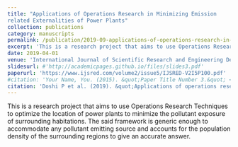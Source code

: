 ```yaml
---
title: "Applications of Operations Research in Minimizing Emission
related Externalities of Power Plants"
collection: publications
category: manuscripts
permalink: /publication/2019-09-applications-of-operations-research-in-minimizing-emission-related-externalities-of-power-plants
excerpt: 'This is a research project that aims to use Operations Research Techniques to optimize the location of power plants to minimize the pollutant exposure of surrounding habitations. The said framework is generic enough to accommodate any pollutant emitting source and accounts for the population density of the surrounding regions to give an accurate answer.'
date: 2019-04-01
venue: 'International Journal of Scientific Research and Engineering Development'
slidesurl: #'http://academicpages.github.io/files/slides3.pdf'
paperurl: 'https://www.ijsred.com/volume2/issue5/IJSRED-V2I5P100.pdf'
#citation: 'Your Name, You. (2015). &quot;Paper Title Number 3.&quot; <i>Journal 1</i>. 1(3).'
citation: 'Doshi P et al. (2019). &quot;Applications of operations research in minimizing emission related externalities of power plants.&quot; <i>International Journal of Scientific Research and Engineering Development</i>. 1(3).'
---
```


This is a research project that aims to use Operations Research Techniques to optimize the location of power plants to minimize the pollutant exposure of surrounding habitations. The said framework is generic enough to accommodate any pollutant emitting source and accounts for the population density of the surrounding regions to give an accurate answer.